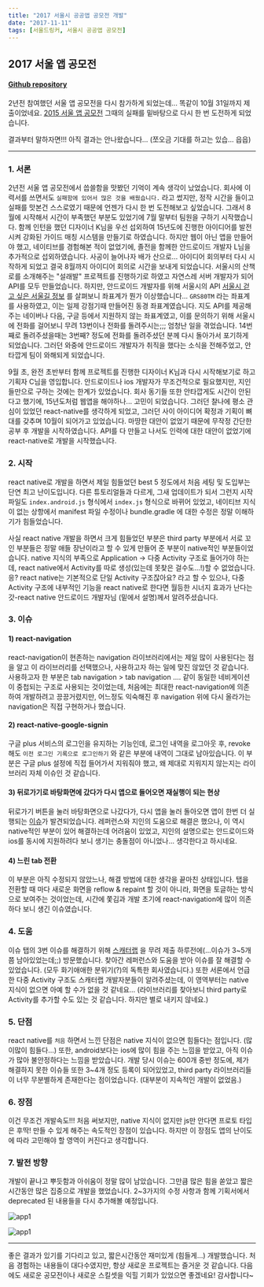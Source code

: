 ```yaml
---
title: "2017 서울시 공공앱 공모전 개발"
date: "2017-11-11"
tags: [서울드링커, 서울시 공공앱 공모전]
---
```


## 2017 서울 앱 공모전

#### [Github repository](https://github.com/seouldrinker/seoulDrinkerFront)

2년전 참여했던 서울 앱 공모전을 다시 참가하게 되었는데... 똑같이 10월 31일까지 제출이었네요.
[2015 서울 앱 공모전](/posts/seoul-app-contest-with-django)
그때의 실패를 밑바탕으로 다시 한 번 도전하게 되었습니다.

결과부터 말하자면!!! 아직 결과는 안나왔습니다... (쪼오금 기대를 하고는 있습... 읍읍)

---

### 1. 서론

2년전 서울 앱 공모전에서 씁쓸함을 맛봤던 기억이 계속 생각이 났었습니다. 회사에 이력서를 쓰면서도
`실패함에 있어서 많은 것을 배웠습니다.` 라고 썼지만, 정작 시간을 들이고 실패를 맛본건 스스로였기 때문에
언젠가 다시 한 번 도전해보고 싶었습니다. 그래서 8월에 시작해서 시간이 부족했던 부분도 있었기에 7월 말부터
팀원을 구하기 시작했습니다. 함께 인턴을 했던 디자이너 K님을 우선 섭외하여 15년도에 진행한 아이디어를 발전시켜
강화된 가이드 매칭 시스템을 만들기로 하였습니다. 하지만 웹이 아닌 앱을 만들어야 했고, 네이티브를
경험해본 적이 없었기에, 졸전을 함께한 안드로이드 개발자 L님을 추가적으로 섭외하였습니다. 사공이 늘어나자
배가 산으로... 아이디어 회의부터 다시 시작하게 되었고 결국 8월까지 아이디어 회의로 시간을 보내게 되었습니다.
서울시의 산책로를 소개해주는 "설래발" 프로젝트를 진행하기로 하였고 자연스레 서버 개발자가 되어 API를
모두 만들었습니다. 하지만, 안드로이드 개발자를 위해 서울시의 API [서울시 걷고 싶은 서울길 정보](http://data.seoul.go.kr/openinf/openapiview.jsp?infId=OA-2501) 를 살펴보니 좌표계가
뭔가 이상했습니다... `GRS80TM` 라는 좌표계를 사용하였고, 이는 일제 강점기때 만들어진 동경 좌표계였습니다.
지도 API를 제공해주는 네이버나 다음, 구글 등에서 지원하지 않는 좌표계였고, 이를 문의하기 위해
서울시에 전화를 걸어보니 무려 13번이나 전화를 돌려주시는;;; 엄청난 일을 겪었습니다.
14번째로 돌려주셨을때는 3번째? 정도에 전화를 돌려주셨던 분께 다시 돌아가서 포기하게 되었습니다.
그러던 와중에 안드로이드 개발자가 취직을 했다는 소식을 전해주었고, 안타깝게 팀이 와해되게 되었습니다.

9월 초, 완전 초반부터 함께 프로젝트를 진행한 디자이너 K님과 다시 시작해보기로 하고 기획자 C님을 영입합니다.
안드로이드나 ios 개발자가 무조건적으로 필요했지만, 지인들만으로 구하는 것에는 한계가 있었습니다.
회사 동기들 또한 안타깝게도 시간이 안된다고 했기에, 15년도처럼 웹앱을 해야하나... 고민이 되었습니다.
그러던 찰나에 평소 관심이 있었던 react-native를 생각하게 되었고, 그러던 사이 아이디어 확정과
기획이 뼈대를 갖추며 10월이 되어가고 있었습니다. 마땅한 대안이 없었기 때문에 무작정 간단한 공부 후
개발을 시작하였습니다. API를 다 만들고 나서도 인력에 대한 대안이 없었기에 react-native로 개발을
시작했습니다.

### 2. 시작

react native로 개발을 하면서 제일 힘들었던 best 5 정도에서 처음 세팅 및 도입부는 단연 최고 난이도입니다.
다른 튜토리얼들과 다르게, 그새 업데이트가 되서 그런지 시작 파일도 `index.android.js` 형식에서
`index.js` 형식으로 바뀌어 있었고, 네이티브 지식이 없는 상항에서 manifest 파일 수정이나 bundle.gradle
에 대한 수정은 정말 이해하기가 힘들었습니다.

사실 react native 개발을 하면서 크게 힘들었던 부분은 third party 부분에서 서로 꼬인 부분들은 정말
애들 장난이라고 할 수 있게 만들어 준 부분이 native적인 부분들이었습니다. native 지식의 부족으로
Application -> 다중 Activity 구조로 들어가야 하는데, react native에서 Activity를 따로
생성(있는데 못찾은 걸수도...!)할 수 없었습니다. 응? react native는 기본적으로 단일 Activity
구조잖아요? 라고 할 수 있으나, 다중 Activity 구조에 내부적인 기능을 react native로 한다면 월등한
시너지 효과가 난다는 갓-react native 안드로이드 개발자님 (밑에서 설명)께서 알려주셨습니다.

### 3. 이슈

#### 1) react-navigation

react-navigation이 현존하는 navigation 라이브러리에서는 제일 많이 사용된다는 점을 알고
이 라이브러리를 선택했으나, 사용하고자 하는 일에 맞진 않았던 것 같습니다. 사용하고자 한 부분은
tab navigation > tab navigation .... 같이 동일한 네비게이션이 중첩되는 구조로 사용되는
것이었는데, 처음에는 최대한 react-navigation에 의존하여 개발하려고 끙끙거렸지만, 어느정도 익숙해진 후
navigation 위에 다시 올라가는 navigation은 직접 구현하거나 했습니다.

#### 2) react-native-google-signin

구글 plus 서비스의 로그인을 유지하는 기능인데, 로그인 내역을 로그아웃 후, revoke 해도 `이전 로그인 기록으로 로그인하기`
와 같은 부분에 내역이 그대로 남아있습니다. 이 부분은 구글 plus 설정에 직접 들어가서 지워줘야 했고,
왜 제대로 지워지지 않는지는 라이브러리 자체 이슈인 것 같습니다.

#### 3) 뒤로가기로 바탕화면에 갔다가 다시 앱으로 들어오면 재실행이 되는 현상

뒤로가기 버튼을 눌러 바탕화면으로 나갔다가, 다시 앱을 눌러 돌아오면 앱이 한번 더 실행되는 [이슈](https://github.com/facebook/react-native/issues/13483)가 발견되었습니다.
레퍼런스와 지인의 도움으로 해결은 했으나, 이 역시 native적인 부분이 있어 해결하는데 어려움이 있었고,
지인의 설명으로는 안드로이드와 ios를 동시에 지원하려다 보니 생기는 충돌점이 아니었나... 생각한다고 하시네요.

#### 4) 느린 tab 전환

이 부분은 아직 수정되지 않았느나, 해결 방법에 대한 생각을 끝마친 상태입니다. 탭을 전환할 때 마다 새로운
화면을 reflow & repaint 할 것이 아니라, 화면을 토글하는 방식으로 보여주는 것이었는데,
시간에 쫓김과 개발 초기에 react-navigation에 많이 의존하다 보니 생긴 이슈였습니다.

### 4. 도움

이슈 탭의 3번 이슈를 해결하기 위해 [스캐터랩](http://www.scatterlab.co.kr/)
을 무려 제출 하루전에(...이슈가 3~5개 쯤 남아있었는데;;) 방문했습니다. 찾아간 레퍼런스와 도움을 받아
이슈를 잘 해결할 수 있었습니다. (모두 화기애애한 분위기(?)의 독특한 회사였습니다.) 또한 서론에서 언급한
다중 Activity 구조도 스캐터랩 개발자분들이 알려주셨는데, 이 영역부터는 native 지식이 없으면 아예
할 수가 없을 것 같네요... (라이브러리를 찾아보니 third party로 Activity를 추가할 수도 있는 것 같습니다.
하지만 별로 내키지 않네요.)

### 5. 단점

react native를 `처음` 하면서 느낀 단점은 native 지식이 없으면 힘들다는 점입니다. (많이많이 힘들다...)
또한, android보다는 ios에 많이 힘을 주는 느낌을 받았고, 아직 이슈가 많아 불안정하다는 느낌을 받았습니다.
개발 당시 이슈는 600개 중반 정도에, 제가 해결하지 못한 이슈들 또한 3~4개 정도 등록이 되어있었고,
third party 라이브러리들이 너무 무분별하게 존재한다는 점이었습니다. (대부분이 지속적인 개발이 없었음.)

### 6. 장점

이건 무조건 개발속도!!! 처음 써보지만, native 지식이 없지만 js만 안다면 프로토 타입은 후딱!
만들 수 있게 해주는 속도적인 장점이 있습니다. 하지만 이 장점도 앱의 난이도에 따라 고민해야 할 영역이
커진다고 생각합니다.

### 7. 발전 방향

개발이 끝나고 뿌듯함과 아쉬움이 정말 많이 남았습니다. 그만큼 많은 힘을 쏟았고 짧은 시간동안 많은 집중으로
개발을 했었습니다. 2~3가지의 수정 사항과 함께 기획서에서 deprecated 된 내용들을 다시 추가해볼 예정입니다.

![app1](./app1.png)

![app1](./app2.png)

---

좋은 결과가 있기를 기다리고 있고, 짧은시간동안 재미있게 (힘들게...) 개발했습니다.
처음 경험하는 내용들이 대다수였지만, 항상 새로운 프로젝트는 즐거운 것 같습니다. 다음에도
새로운 공모전이나 새로운 스킬셋을 익힐 기회가 있었으면 좋겠네요!
감사합니다~
